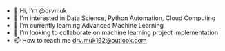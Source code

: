 - 👋 Hi, I’m @drvmuk
- 👀 I’m interested in Data Science, Python Automation, Cloud Computing
- 🌱 I’m currently learning Advanced Machine Learning
- 💞️ I’m looking to collaborate on machine learning project implementation
- 📫 How to reach me drv.muk192@outlook.com

